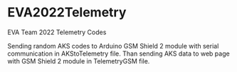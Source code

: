 # EVA2022Telemetry
EVA Team 2022 Telemetry Codes

Sending random AKS codes to Arduino GSM Shield 2 module with serial communication in AKStoTelemetry file.
Than sending AKS data to web page with GSM Shield 2 module in TelemetryGSM file.
